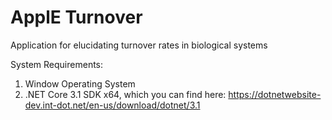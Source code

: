 # ApplE Turnover
Application for elucidating turnover rates in biological systems

System Requirements:
1. Window Operating System
2. .NET Core 3.1 SDK x64, which you can find here: https://dotnetwebsite-dev.int-dot.net/en-us/download/dotnet/3.1
